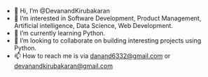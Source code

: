 - 👋 Hi, I’m @DevanandKirubakaran
- 👀 I’m interested in Software Development, Product Management, Artificial intelligence, Data Science, Web Development. 
- 🌱 I’m currently learning Python.
- 💞️ I’m looking to collaborate on building interesting projects using Python.
- 📫 How to reach me is via danand6332@gmail.com or devanandkirubakaran@gmail.com

<!---
DevanandKirubakaran/DevanandKirubakaran is a ✨ special ✨ repository because its `README.md` (this file) appears on your GitHub profile.
You can click the Preview link to take a look at your changes.
--->
